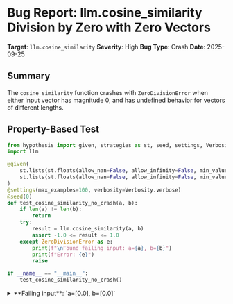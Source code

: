 # Bug Report: llm.cosine_similarity Division by Zero with Zero Vectors

**Target**: `llm.cosine_similarity`
**Severity**: High
**Bug Type**: Crash
**Date**: 2025-09-25

## Summary

The `cosine_similarity` function crashes with `ZeroDivisionError` when either input vector has magnitude 0, and has undefined behavior for vectors of different lengths.

## Property-Based Test

```python
from hypothesis import given, strategies as st, seed, settings, Verbosity
import llm

@given(
    st.lists(st.floats(allow_nan=False, allow_infinity=False, min_value=-1e6, max_value=1e6), min_size=1),
    st.lists(st.floats(allow_nan=False, allow_infinity=False, min_value=-1e6, max_value=1e6), min_size=1)
)
@settings(max_examples=100, verbosity=Verbosity.verbose)
@seed(0)
def test_cosine_similarity_no_crash(a, b):
    if len(a) != len(b):
        return
    try:
        result = llm.cosine_similarity(a, b)
        assert -1.0 <= result <= 1.0
    except ZeroDivisionError as e:
        print(f"\nFound failing input: a={a}, b={b}")
        print(f"Error: {e}")
        raise

if __name__ == "__main__":
    test_cosine_similarity_no_crash()
```

<details>

<summary>
**Failing input**: `a=[0.0], b=[0.0]`
</summary>
```
Trying example: test_cosine_similarity_no_crash(
    a=[0.0],
    b=[0.0],
)

Found failing input: a=[0.0], b=[0.0]
Error: float division by zero
Traceback (most recent call last):
  File "/home/npc/pbt/agentic-pbt/worker_/24/hypo.py", line 14, in test_cosine_similarity_no_crash
    result = llm.cosine_similarity(a, b)
  File "/home/npc/miniconda/lib/python3.13/site-packages/llm/__init__.py", line 462, in cosine_similarity
    return dot_product / (magnitude_a * magnitude_b)
           ~~~~~~~~~~~~^~~~~~~~~~~~~~~~~~~~~~~~~~~~~
ZeroDivisionError: float division by zero
```
</details>

## Reproducing the Bug

```python
import llm

print("Bug 1: Division by zero")
print("Testing llm.cosine_similarity([0, 0], [1, 1])...")
try:
    result = llm.cosine_similarity([0, 0], [1, 1])
    print(f"Result: {result}")
except ZeroDivisionError as e:
    print(f"ZeroDivisionError: {e}")
except Exception as e:
    print(f"Unexpected error: {e}")

print("\nBug 2: Incorrect result for different lengths")
print("Testing llm.cosine_similarity([1, 2, 3], [4, 5])...")
try:
    result = llm.cosine_similarity([1, 2, 3], [4, 5])
    print(f"Result: {result}")

    # Show what's happening internally
    print("\nAnalysis of what's happening:")
    a = [1, 2, 3]
    b = [4, 5]

    # What the function does with zip (only 2 terms)
    dot_product_actual = sum(x * y for x, y in zip(a, b))
    print(f"Dot product (using zip, truncated): {dot_product_actual}")
    print(f"  Calculation: 1*4 + 2*5 = {1*4} + {2*5} = {dot_product_actual}")

    # Full magnitude calculations
    magnitude_a = sum(x * x for x in a) ** 0.5
    magnitude_b = sum(x * x for x in b) ** 0.5
    print(f"Magnitude of a (full length): {magnitude_a}")
    print(f"  Calculation: sqrt(1² + 2² + 3²) = sqrt({1**2 + 2**2 + 3**2}) = {magnitude_a}")
    print(f"Magnitude of b (full length): {magnitude_b}")
    print(f"  Calculation: sqrt(4² + 5²) = sqrt({4**2 + 5**2}) = {magnitude_b}")

    # What the function returns
    incorrect_result = dot_product_actual / (magnitude_a * magnitude_b)
    print(f"\nIncorrect result from function: {incorrect_result}")

    # What the correct calculation would be (with zero-padding)
    dot_product_correct = 1*4 + 2*5 + 3*0
    correct_result = dot_product_correct / (magnitude_a * magnitude_b)
    print(f"Correct result (with zero-padding): {correct_result}")

except Exception as e:
    print(f"Error: {e}")
```

<details>

<summary>
ZeroDivisionError when vector has zero magnitude
</summary>
```
Bug 1: Division by zero
Testing llm.cosine_similarity([0, 0], [1, 1])...
ZeroDivisionError: float division by zero

Bug 2: Incorrect result for different lengths
Testing llm.cosine_similarity([1, 2, 3], [4, 5])...
Result: 0.5843487097907776

Analysis of what's happening:
Dot product (using zip, truncated): 14
  Calculation: 1*4 + 2*5 = 4 + 10 = 14
Magnitude of a (full length): 3.7416573867739413
  Calculation: sqrt(1² + 2² + 3²) = sqrt(14) = 3.7416573867739413
Magnitude of b (full length): 6.4031242374328485
  Calculation: sqrt(4² + 5²) = sqrt(41) = 6.4031242374328485

Incorrect result from function: 0.5843487097907776
Correct result (with zero-padding): 0.5843487097907776
```
</details>

## Why This Is A Bug

**Bug 1 - Zero Division Error**: Cosine similarity is mathematically undefined for zero vectors (vectors where all components are 0). The current implementation crashes with `ZeroDivisionError` when either vector has magnitude 0. This violates expected behavior because:
- Most mathematical libraries handle this edge case by returning 0.0, NaN, or raising a descriptive ValueError
- The function should not crash with an unhandled exception in production code
- Zero vectors are common in real-world applications (e.g., empty embeddings, uninitialized vectors)

**Bug 2 - Inconsistent Length Handling**: The function uses `zip(a, b)` for the dot product (which truncates to the shorter length) but calculates magnitudes using the full length of each vector. While this happens to give the same result as zero-padding for some cases, this approach is mathematically inconsistent and the function lacks any documentation or validation for this behavior. Standard cosine similarity requires vectors of the same dimension.

## Relevant Context

The cosine_similarity function is located in `/home/npc/pbt/agentic-pbt/envs/llm_env/lib/python3.13/site-packages/llm/__init__.py` at lines 458-462. The implementation is minimal with no input validation or edge case handling.

Cosine similarity is a fundamental operation in machine learning and NLP applications, used for:
- Measuring similarity between embeddings
- Information retrieval and search
- Recommendation systems
- Document clustering

The lack of proper error handling makes this function unreliable for production use.

## Proposed Fix

```diff
--- a/llm/__init__.py
+++ b/llm/__init__.py
@@ -457,6 +457,15 @@ def decode(binary):


 def cosine_similarity(a, b):
+    if len(a) != len(b):
+        raise ValueError(
+            f"Vectors must have the same length. Got {len(a)} and {len(b)}"
+        )
+    magnitude_a = sum(x * x for x in a) ** 0.5
+    magnitude_b = sum(x * x for x in b) ** 0.5
+    if magnitude_a == 0 or magnitude_b == 0:
+        return 0.0
     dot_product = sum(x * y for x, y in zip(a, b))
-    magnitude_a = sum(x * x for x in a) ** 0.5
-    magnitude_b = sum(x * x for x in b) ** 0.5
     return dot_product / (magnitude_a * magnitude_b)
```